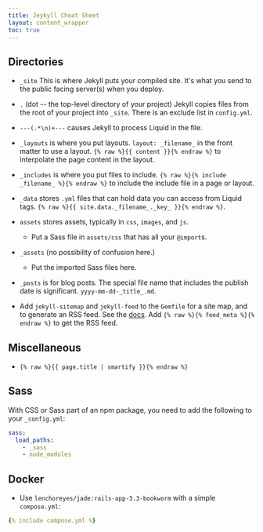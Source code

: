 ```yaml
---
title: Jeykyll Cheat Sheet
layout: content_wrapper
toc: true
---
```


## Directories

* `_site` This is where Jekyll puts your compiled site. It's what you send to the public facing server(s) when you deploy.
* `.` (dot -- the top-level directory of your project) Jekyll copies files from the root of your project into `_site`. There is an exclude list in `config.yml`.
* `---(.*\n)+---` causes Jekyll to process Liquid in the file.
* `_layouts` is where you put layouts. `layout: _filename_` in the front matter to use a layout. `{% raw %}{{ content }}{% endraw %}` to interpolate the page content in the layout.
* `_includes` is where you put files to include. `{% raw %}{% include _filename_ %}{% endraw %}` to include the include file in a page or layout.
* `_data` stores `.yml` files that can hold data you can access from Liquid tags. `{% raw %}{{ site.data._filename_._key_ }}{% endraw %}`.
* `assets` stores assets, typically in `css`, `images`, and `js`.

    * Put a Sass file in `assets/css` that has all your `@import`s.

* `_assets` (no possibility of confusion here.)

    * Put the imported Sass files here.

* `_posts` is for blog posts. The special file name that includes the publish date is significant. `yyyy-mm-dd-_title_.md`.
* Add `jekyll-sitemap` and `jekyll-feed` to the `Gemfile` for a site map, and to generate an RSS feed. See the [docs](https://jekyllrb.com/docs/step-by-step/10-deployment/#plugins). Add `{% raw %}{% feed_meta %}{% endraw %}` to get the RSS feed.

## Miscellaneous

* `{% raw %}{{ page.title | smartify }}{% endraw %}`

## Sass

With CSS or Sass part of an npm package, you need to add the following to your `_config.yml`:

```yml
sass:
  load_paths:
    - _sass
    - node_modules
```

## Docker

* Use `lenchoreyes/jade:rails-app-3.3-bookworm` with a simple `compose.yml`:

```yml
{% include compose.yml %}
```
